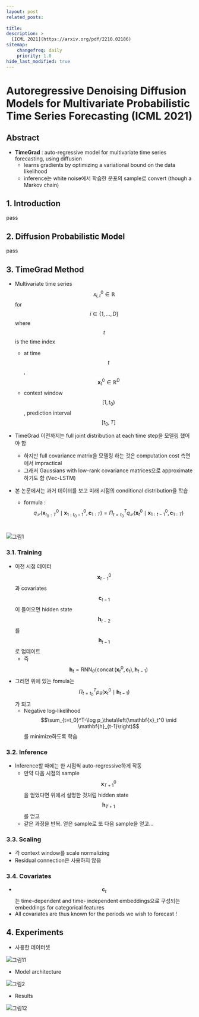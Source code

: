 ```yaml
---
layout: post
related_posts:
  _
title: 
description: >
  [ICML 2021](https://arxiv.org/pdf/2210.02186)
sitemap:
    changefreq: daily
    priority: 1.0
hide_last_modified: true
---
```


# Autoregressive Denoising Diffusion Models for Multivariate Probabilistic Time Series Forecasting (ICML 2021)

## Abstract

- **TimeGrad** : auto-regressive model for multivariate time series forecasting, using diffusion
  - learns gradients by optimizing a variational bound on the data likelihood
  - inference는 white noise에서 학습한 분포의 sample로 convert (though a Markov chain)

## 1. Introduction

pass

## 2. Diffusion Probabilistic Model

pass

## 3. TimeGrad Method

- Multivariate time series $$x_{i, t}^0 \in \mathbb{R}$$ for $$i \in\{1, \ldots, D\}$$ where $$t$$ is the time index
  - at time $$t$$, $$\mathbf{x}_t^0 \in \mathbb{R}^D$$
  - context window $$\left[1, t_0\right)$$, prediction interval $$\left[t_0, T\right]$$
- TimeGrad 이전까지는 full joint distribution at each time step을 모델링 했어야 함
  - 하지만 full covariance matrix을 모델링 하는 것은 computation cost 측면에서 impractical
  - 그래서 Gaussians with low-rank covariance matrices으로 approximate 하기도 함 (Vec-LSTM)

- 본 논문에서는 과거 데이터를 보고 미래 시점의 conditional distribution을 학습
  - formula : $$q_{\mathcal{X}}\left(\mathbf{x}_{t_0: T}^0 \mid \mathbf{x}_{1: t_0-1}^0, \mathbf{c}_{1: T}\right)=\Pi_{t=t_0}^T q_{\mathcal{X}}\left(\mathbf{x}_t^0 \mid \mathbf{x}_{1: t-1}^0, \mathbf{c}_{1: T}\right)$$​​

![그림1](/assets/img/timeseries/Timegrad/fig1.png)

### 3.1. Training

- 이전 시점 데이터 $$\mathbf{x}_{t-1}^0$$과 covariates $$\mathbf{c}_{t-1}$$이 들어오면 hidden state $$\mathbf{h}_{t-2}$$를 $$\mathbf{h}_{t-1}$$​로 업데이트
  - 즉 $$\mathbf{h}_t=\mathrm{RNN}_\theta\left(\operatorname{concat}\left(\mathbf{x}_t^0, \mathbf{c}_t\right), \mathbf{h}_{t-1}\right)$$
- 그러면 위에 있는 fomula는 $$\Pi_{t=t_0}^T p_\theta\left(\mathbf{x}_t^0 \mid \mathbf{h}_{t-1}\right)$$가 되고
  - Negative log-likelihood $$\sum_{t=t_0}^T-\log p_\theta\left(\mathbf{x}_t^0 \mid \mathbf{h}_{t-1}\right)$$를 minimize하도록 학습

### 3.2. Inference

- Inference할 때에는 한 시점씩 auto-regressive하게 작동
  - 만약 다음 시점의 sample $$\mathbf{x}_{T+1}^0$$을 얻었다면 위에서 설명한 것처럼 hidden state $$\mathbf{h}_{T+1}$$를 얻고
  - 같은 과정을 반복. 얻은 sample로 또 다음 sample을 얻고...

### 3.3. Scaling

- 각 context window를 scale normalizing
- Residual connection은 사용하지 않음

### 3.4. Covariates

- $$\mathbf{c}_t$$는 time-dependent and time- independent embeddings으로 구성되는 embeddings for categorical features
- All covariates are thus known for the periods we wish to forecast !

## 4. Experiments

- 사용한 데이터셋

![그림11](/assets/img/timeseries/Timegrad/table1.png)

- Model architecture

![그림2](/assets/img/timeseries/Timegrad/fig2.png)

- Results

![그림12](/assets/img/timeseries/Timegrad/table2.png)

